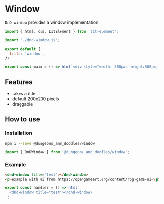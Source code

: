 [//]: # 'AUTO INSERT HEADER PREPUBLISH'

# Window

`DnD-window` provides a window implementation.

```js script
import { html, css, LitElement } from 'lit-element';

import './dnd-window.js';

export default {
  title: 'window',
};
```

```js preview-story
export const main = () => html`<div style="width: 500px; height:500px; postion: relative"><dnd-window title="test" width="300" height="200" draggable ></dnd-window><div>`;
```

## Features

- takes a title
- default 200x200 pixels
- draggable

## How to use

### Installation

```bash
npm i --save @dungeons_and_doodles/window
```

```js
import { DnDWindow } from '@dungeons_and_doodles/window';
```

### Example

```html
<dnd-window title="test"></dnd-window>
<p>example with ui from https://opengameart.org/content/rpg-game-ui</p>
```



```js preview-story
export const handler = () => html`
  <dnd-window title="test"></dnd-window>
`;
```
